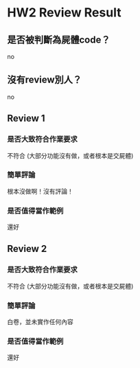 



# HW2 Review Result

## 是否被判斷為屍體code？


no
## 沒有review別人？


no
## Review 1

### 是否大致符合作業要求


不符合 (大部分功能沒有做，或者根本是交屍體)
### 簡單評論


根本沒做啊！沒有評論！
### 是否值得當作範例


還好
## Review 2

### 是否大致符合作業要求


不符合 (大部分功能沒有做，或者根本是交屍體)
### 簡單評論


白卷，並未實作任何內容
### 是否值得當作範例


還好